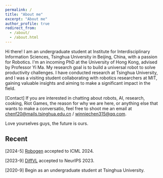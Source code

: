 ```yaml
---
permalink: /
title: "About me"
excerpt: "About me"
author_profile: true
redirect_from: 
  - /about/
  - /about.html
---
```


Hi there! I am an undergraduate student at Institute for Interdisciplinary Information Sciences, Tsinghua University in Beijing, China, with a passion for Robotics. I'm an incoming PhD at the University of Hong Kong, advised by Professor Yi Ma. My research goal is to build a universal robot to solve productivity challenges. I have conducted research at Tsinghua University, and I was a visiting student collaborating with robotics researchers at MIT, gaining valuable insights and aiming to make a significant impact in the field.

[Contact] If you are interested in chatting about robots, AI, research, cooking, Riot Games, the reason for why we are here, or anything else that wants to make a conversatio, feel free to shoot me an email at chenf20@mails.tsinghua.edu.cn / winniechen315@qq.com.

Love yourselves guys, the future is ours.

## Recent

[2024-5] [Robogen](https://winniechen2002.github.io/publication/RoboGen) accepted to ICML 2024.

[2023-9] [DiffVL](https://winniechen2002.github.io/publication/DiffVL) accepted to NeurIPS 2023.

[2020-9] Begin as an undergraduate student at Tsinghua University.